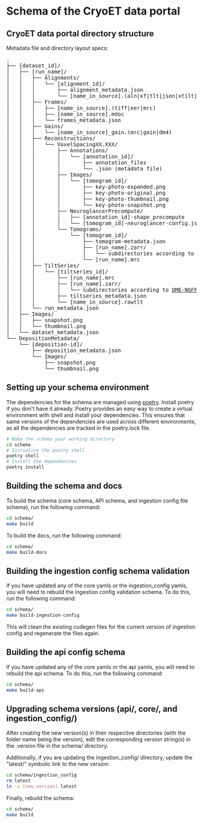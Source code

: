 # Schema of the CryoET data portal

## CryoET data portal directory structure

Metadata file and directory layout specs:

<pre>
.
├── [dataset_id]/
│   ├── [run_name]/
│   │   ├── Alignments/
│   │   │   └── [alignment_id]/
│   │   │       ├── alignment_metadata.json
│   │   │       └── [name_in_source].(aln|xf|tlt|json|xtilt|com)
│   │   ├── Frames/
│   │   │   ├── [name_in_source].(tiff|eer|mrc)
│   │   │   ├── [name_in_source].mdoc
│   │   │   └── frames_metadata.json
│   │   ├── Gains/
│   │   │   └── [name_in_source]_gain.(mrc|gain|dm4)
│   │   ├── Reconstructions/
│   │   │   └── VoxelSpacingXX.XXX/
│   │   │       ├── Annotations/
│   │   │       │   └── [annotation_id]/
│   │   │       │       ├── annotation_files
│   │   │       │       └── <annotation_key>.json (metadata file)
│   │   │       ├── Images/
│   │   │       │   └── [tomogram_id]/
│   │   │       │       ├── key-photo-expanded.png
│   │   │       │       ├── key-photo-original.png
│   │   │       │       ├── key-photo-thumbnail.png
│   │   │       │       └── key-photo-snapshot.png
│   │   │       ├── NeuroglancerPrecompute/
│   │   │       │   ├── [annotation_id]-shape_precompute
│   │   │       │   └── [tomogram_id]-neuroglancer-config.json
│   │   │       └── Tomograms/
│   │   │           └── [tomogram_id]/
│   │   │               ├── tomogram-metadata.json
│   │   │               ├── [run_name].zarr/
│   │   │               │   └── subdirectories according to <a href="https://ngff.openmicroscopy.org/latest/">OME-NGFF spec</a> at 100%, 50% and 25% scale
│   │   │               └── [run_name].mrc
│   │   ├── TiltSeries/
│   │   │   └── [tiltseries_id]/
│   │   │       ├── [run_name].mrc
│   │   │       ├── [run_name].zarr/
│   │   │       │   └── subdirectories according to <a href="https://ngff.openmicroscopy.org/latest/">OME-NGFF spec</a> at 100%, 50% and 25% scale
│   │   │       ├── tiltseries_metadata.json
│   │   │       └── [name_in_source].rawtlt
│   │   └── run_metadata.json
│   ├── Images/
│   │   ├── snapshot.png
│   │   └── thumbnail.png
│   └── dataset_metadata.json
└── DepositionMetadata/
    └── [deposition-id]/
        ├── deposition_metadata.json
        └── Images/
            ├── snapshot.png
            └── thumbnail.png
</pre>

## Setting up your schema environment

The dependencies for the schema are managed using [poetry](https://python-poetry.org/). Install poetry if you don't have it already.
Poetry provides an easy way to create a virtual environment with shell and install your dependencies. This ensures that same versions of the dependencies are used across different environments, as all the dependencies are tracked in the poetry.lock file.

```bash
# Make the schema your working directory
cd schema
# Initialize the poetry shell
poetry shell
# Install the dependencies
poetry install
```


## Building the schema and docs

To build the schema (core schema, API schema, and ingestion config file schema), run the following command:

```bash
cd schema/
make build
```

To build the docs, run the following command:

```bash
cd schema/
make build-docs
```

## Building the ingestion config schema validation
If you have updated any of the core yamls or the ingestion_config yamls, you will need to rebuild the ingestion config validation schema. To do this, run the following command:

```bash
cd schema/
make build-ingestion-config
```
This will clean the existing codegen files for the current version of ingestion config and regenerate the files again.


## Building the api config schema
If you have updated any of the core yamls or the api yamls, you will need to rebuild the api schema. To do this, run the following command:

```bash
cd schema/
make build-api
```


## Upgrading schema versions (api/, core/, and ingestion_config/)

After creating the new version(s) in their respective directories (with the folder name being the version), edit the corresponding version string(s) in the .version file in the schema/ directory.

Additionally, if you are updating the ingestion_config/ directory, update the "latest/" symbolic link to the new version:

```bash
cd schema/ingestion_config
rm latest
ln -s [new_version] latest
```

Finally, rebuild the schema:

```bash
cd schema/
make build
```

